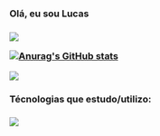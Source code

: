 
<h3>Olá, eu sou Lucas <h3>

[<img src="https://img.shields.io/badge/linkedin-%230077B5.svg?&style=for-the-badge&logo=linkedin&logoColor=white" />](https://www.linkedin.com/in/lucas-rodrigues-da-silva-168274201/)

[![Anurag's GitHub stats](https://github-readme-stats.vercel.app/api?username=lucasrodrigues23&theme=midnight-purple)](https://github.com/anuraghazra/github-readme-stats)

 <a href=""> <img align="center" src="https://github-readme-stats-sigma-five.vercel.app/api/top-langs/?username=lucasrodrigues23&theme=midnight-purple"/> </a>

 <h3>Técnologias que estudo/utilizo:<h3>
  <a href="https://skillicons.dev">
    <img src="https://skillicons.dev/icons?i=html,css,js,react,ts,git,figma,nodejs,postgres" />
  </a>
